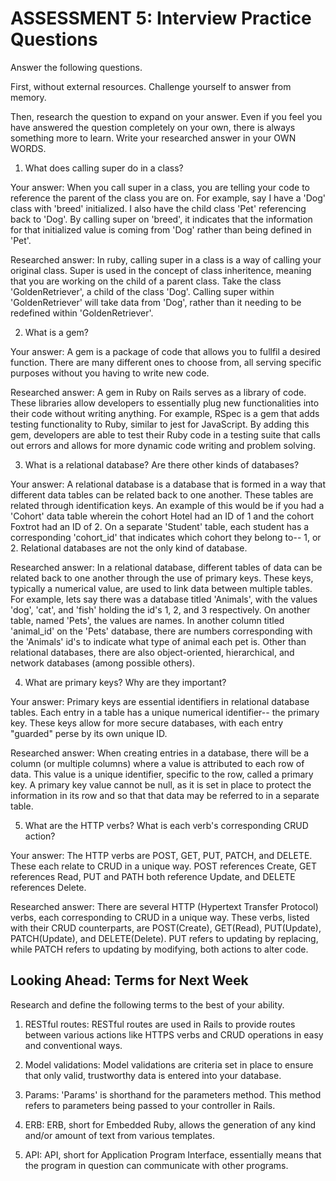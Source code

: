 # ASSESSMENT 5: Interview Practice Questions

Answer the following questions.

First, without external resources. Challenge yourself to answer from memory.

Then, research the question to expand on your answer. Even if you feel you have answered the question completely on your own, there is always something more to learn. Write your researched answer in your OWN WORDS.

1. What does calling super do in a class?

Your answer: When you call super in a class, you are telling your code to reference the parent of the class you are on. For example, say I have a 'Dog' class with 'breed' initialized. I also have the child class 'Pet' referencing back to 'Dog'. By calling super on 'breed', it indicates that the information for that initialized value is coming from 'Dog' rather than being defined in 'Pet'. 

Researched answer: In ruby, calling super in a class is a way of calling your original class. Super is used in the concept of class inheritence, meaning that you are working on the child of a parent class. Take the class 'GoldenRetriever', a child of the class 'Dog'. Calling super within 'GoldenRetriever' will take data from 'Dog', rather than it needing to be redefined within 'GoldenRetriever'.

2. What is a gem?

Your answer: A gem is a package of code that allows you to fullfil a desired function. There are many different ones to choose from, all serving specific purposes without you having to write new code.

Researched answer: A gem in Ruby on Rails serves as a library of code. These libraries allow developers to essentially plug new functionalities into their code without writing anything. For example, RSpec is a gem that adds testing functionality to Ruby, similar to jest for JavaScript. By adding this gem, developers are able to test their Ruby code in a testing suite that calls out errors and allows for more dynamic code writing and problem solving.

3. What is a relational database? Are there other kinds of databases?

Your answer: A relational database is a database that is formed in a way that different data tables can be related back to one another. These tables are related through identification keys. An example of this would be if you had a 'Cohort' data table wherein the cohort Hotel had an ID of 1 and the cohort Foxtrot had an ID of 2. On a separate 'Student' table, each student has a corresponding 'cohort_id' that indicates which cohort they belong to-- 1, or 2. Relational databases are not the only kind of database. 

Researched answer: In a relational database, different tables of data can be related back to one another through the use of primary keys. These keys, typically a numerical value, are used to link data between multiple tables. For example, lets say there was a database titled 'Animals', with the values 'dog', 'cat', and 'fish' holding the id's 1, 2, and 3 respectively. On another table, named 'Pets', the values are names. In another column titled 'animal_id' on the 'Pets' database, there are numbers corresponding with the 'Animals' id's to indicate what type of animal each pet is. Other than relational databases, there are also object-oriented, hierarchical, and network databases (among possible others).

4. What are primary keys? Why are they important?

Your answer: Primary keys are essential identifiers in relational database tables. Each entry in a table has a unique numerical identifier-- the primary key. These keys allow for more secure databases, with each entry "guarded" perse by its own unique ID.

Researched answer: When creating entries in a database, there will be a column (or multiple columns) where a value is attributed to each row of data. This value is a unique identifier, specific to the row, called a primary key. A primary key value cannot be null, as it is set in place to protect the information in its row and so that that data may be referred to in a separate table.

5. What are the HTTP verbs? What is each verb's corresponding CRUD action?

Your answer: The HTTP verbs are POST, GET, PUT, PATCH, and DELETE. These each relate to CRUD in a unique way. POST references Create, GET references Read, PUT and PATH both reference Update, and DELETE references Delete.

Researched answer: There are several HTTP (Hypertext Transfer Protocol) verbs, each corresponding to CRUD in a unique way. These verbs, listed with their CRUD counterparts, are POST(Create), GET(Read), PUT(Update), PATCH(Update), and DELETE(Delete). PUT refers to updating by replacing, while PATCH refers to updating by modifying, both actions to alter code. 

## Looking Ahead: Terms for Next Week

Research and define the following terms to the best of your ability.

1. RESTful routes: RESTful routes are used in Rails to provide routes between various actions like HTTPS verbs and CRUD operations in easy and conventional ways.

2. Model validations: Model validations are criteria set in place to ensure that only valid, trustworthy data is entered into your database.

3. Params: 'Params' is shorthand for the parameters method. This method refers to parameters being passed to your controller in Rails.

4. ERB: ERB, short for Embedded Ruby, allows the generation of any kind and/or amount of text from various templates.

5. API: API, short for Application Program Interface, essentially means that the program in question can communicate with other programs.

